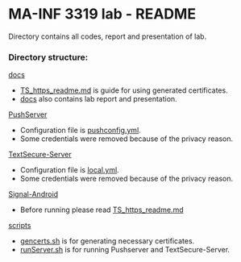 MA-INF 3319 lab - README
========================


Directory contains all codes, report and presentation of lab. 


### Directory structure: 


[docs](docs/) 

* [TS_https_readme.md](docs/TS_https_readme.md) is guide for using generated certificates.
* [docs](docs/) also contains lab report and presentation. 


[PushServer](PushServer/)

* Configuration file is [pushconfig.yml](PushServer/config/pushconfig.yml). 
* Some credentials were removed because of the privacy reason. 


[TextSecure-Server](TextSecure-Server/)

* Configuration file is [local.yml](TextSecure-Server/config/local.yml). 
* Some credentials were removed because of the privacy reason. 


[Signal-Android](Signal-Android/)

* Before running please read [TS_https_readme.md](docs/TS_https_readme.md)


[scripts](scripts/)

* [gencerts.sh](scripts/gencerts.sh) is for generating necessary certificates.
* [runServer.sh](scripts/runServer.sh) is for running Pushserver and TextSecure-Server.
